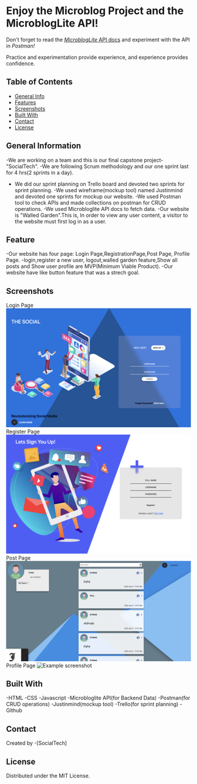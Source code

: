 # Enjoy the Microblog Project and the MicroblogLite API!

Don't forget to read the [*MicroblogLite* API docs](https://microbloglite.herokuapp.com/docs/) and experiment with the API in *Postman!*

Practice and experimentation provide experience, and experience provides confidence.

## Table of Contents

- [General Info](#general-information)
- [Features](#features)
- [Screenshots](#screenshots)
- [Built With](#built-with)
- [Contact](#contact)
- [License](#license)



## General Information
-We are working on a team and this is our final capstone project- "SocialTech".
-We are following Scrum methodology and our one sprint last for 4 hrs(2 sprints in a day).
- We did our sprint planning on Trello board and devoted two sprints for sprint planning.
-We used wireframe(mockup tool) named Justinmind and devoted one sprints for mockup our website.
-We used Postman tool to check APIs and made collections on postman for CRUD operations.
-We used Microbloglite API docs to fetch data.
-Our website is "Walled Garden".This is, In order to view any user content, a visitor to the website must first log in as a user.

## Feature
-Our website has four page: Login Page,RegistrationPage,Post Page, Profile Page.
-login,register a new user, logout,walled garden feature,Show all posts and Show user profile are MVP(Minimum Viable Product).
-Our website have like button feature that was a strech goal.


## Screenshots

Login Page
![Example screenshot](/img/login.png)
Register Page
![Example screenshot](/img/register.png)
Post Page
![Example screenshot](/img/post.png)
Profile Page
![Example screenshot](/img)

## Built With
-HTML
-CSS
-Javascript
-Microbloglite API(for Backend Data)
-Postman(for CRUD operations)
-Justinmind(mockup tool)
-Trello(for sprint planning)
-Github

## Contact
Created by -[SocialTech]




## License
Distributed under the MIT License.